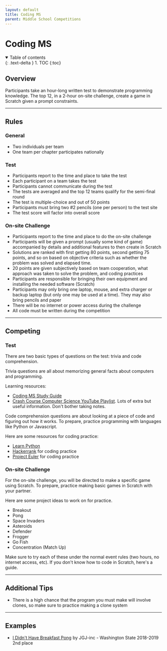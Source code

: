 ```yaml
---
layout: default
title: Coding MS
parent: Middle School Competitions
---
```


# Coding MS

<details open markdown="block">
  <summary>
    Table of contents
  </summary>
  {: .text-delta }
1. TOC
{:toc}
</details>

## Overview

Participants take an hour-long written test to demonstrate programming knowledge. The top 12, in a 2-hour on-site challenge, create a game in Scratch given a prompt constraints.

---

## Rules

### General

- Two individuals per team
- One team per chapter participates nationally

### Test

- Participants report to the time and place to take the test
- Each participant on a team takes the test
- Participants cannot communicate during the test
- The tests are averaged and the top 12 teams qualify for the semi-final round
- The test is multiple-choice and out of 50 points
- Participants must bring two #2 pencils (one per person) to the test site
- The test score will factor into overall score

### On-site Challenge

- Participants report to the time and place to do the on-site challenge
- Participants will be given a prompt (usually some kind of game) accompanied by details and additional features to then create in Scratch
- Solutions are ranked with first getting 80 points, second getting 75 points, and so on based on objective criteria such as whether the problem was solved and elapsed time.
- 20 points are given subjectively based on team cooperation, what approach was taken to solve the problem, and coding practices
- Participants are responsible for bringing their own equipment and installing the needed software (Scratch)
- Participants may only bring one laptop, mouse, and extra charger or backup laptop (but only one may be used at a time). They may also bring pencils and paper
- There will be no internet or power access during the challenge
- All code must be written during the competition

---

## Competing

### Test

There are two basic types of questions on the test: trivia and code comprehension.

Trivia questions are all about memorizing general facts about computers and programming.

Learning resources:

- [Coding MS Study Guide](https://j-nac.github.io/TSA-Reference/guides/coding-ms-study-guide.html)
- [Crash Course Computer Science YouTube Playlist](https://www.youtube.com/watch?v=tpIctyqH29Q&list=PL8dPuuaLjXtNlUrzyH5r6jN9ulIgZBpdo). Lots of extra but useful information. Don't bother taking notes.

Code comprehension questions are about looking at a piece of code and figuring out how it works. To prepare, practice programming with languages like Python or Javascript.

Here are some resources for coding practice:

- [Learn Python](https://www.learnpython.org/)
- [Hackerrank](https://www.hackerrank.com/) for coding practice
- [Project Euler](https://projecteuler.net/) for coding practice

### On-site Challenge

For the on-site challenge, you will be directed to make a specific game using Scratch. To prepare, practice making basic games in Scratch with your partner.

Here are some project ideas to work on for practice.

- Breakout
- Pong
- Space Invaders
- Asteroids
- Defender
- Frogger
- Go Fish
- Concentration (Match Up)

Make sure to try each of these under the normal event rules (two hours, no internet access, etc). If you don't know how to code in Scratch, here's a guide.

---

## Additional Tips

- There is a high chance that the program you must make will involve clones, so make sure to practice making a clone system

---

## Examples

- [I Didn't Have Breakfast Pong](https://scratch.mit.edu/projects/298590650) by JGJ-inc - Washington State 2018-2019 2nd place
